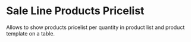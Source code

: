 Sale Line Products Pricelist
===============================

Allows to show products pricelist per quantity in product list and product template on a table.
